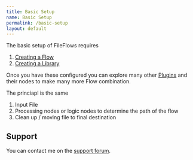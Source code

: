 ```yaml
---
title: Basic Setup
name: Basic Setup
permalink: /basic-setup
layout: default
---
```


The basic setup of FileFlows requires

1. [Creating a Flow](https://github.com/revenz/FileFlows/wiki/Creating-a-Flow)
2. [Creating a Library](https://github.com/revenz/FileFlows/wiki/Creating-a-Library)

Once you have these configured you can explore many other [Plugins](https://github.com/revenz/FileFlows/wiki/Plugins) and their nodes to make many more Flow combination.  

The princiapl is the same
1. Input File
2. Processing nodes or logic nodes to determine the path of the flow
3. Clean up / moving file to final destination

## Support
You can contact me on the [support forum](https://forum.fileflows.com). 
